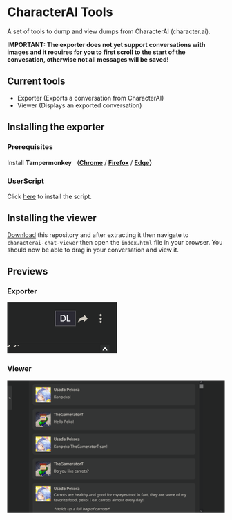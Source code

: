 # CharacterAI Tools
A set of tools to dump and view dumps from CharacterAI (character.ai).

**IMPORTANT: The exporter does not yet support conversations with images and it requires for you to first scroll to the start of the convesation, otherwise not all messages will be saved!**

## Current tools
 - Exporter (Exports a conversation from CharacterAI)
 - Viewer (Displays an exported conversation)

## Installing the exporter

### Prerequisites

Install **Tampermonkey** **（[Chrome](https://www.tampermonkey.net/)** / **[Firefox](https://addons.mozilla.org/firefox/addon/tampermonkey/)** / **[Edge](https://microsoftedge.microsoft.com/addons/detail/tampermonkey/iikmkjmpaadaobahmlepeloendndfphd?hl=zh-CN)）**

### UserScript

Click [here](https://raw.githubusercontent.com/TheGameratorT/characterai-tools/main/characterai-export.user.js) to install the script.

## Installing the viewer

[Download](https://github.com/TheGameratorT/characterai-tools/archive/refs/heads/main.zip) this repository and after extracting it then navigate to `characterai-chat-viewer` then open the `index.html` file in your browser. You should now be able to drag in your conversation and view it.

## Previews

### Exporter
![Exporter](previews/exporter.png)

### Viewer
![Viewer](previews/viewer.png)
